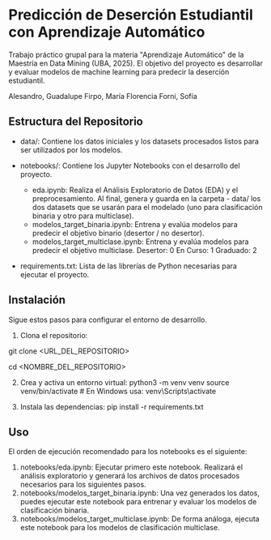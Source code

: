 # Predicción de Deserción Estudiantil con Aprendizaje Automático

Trabajo práctico grupal para la materia "Aprendizaje Automático" de la Maestría en Data Mining (UBA, 2025). El objetivo del proyecto es desarrollar y evaluar modelos de machine learning para predecir la deserción estudiantil.

Alesandro, Guadalupe
Firpo, María Florencia
Forni, Sofía


## Estructura del Repositorio

- data/: Contiene los datos iniciales y los datasets procesados listos para ser utilizados por los modelos.
- notebooks/: Contiene los Jupyter Notebooks con el desarrollo del proyecto.

    -   eda.ipynb: Realiza el Análisis Exploratorio de Datos (EDA) y el preprocesamiento. Al final, genera y guarda en la carpeta - data/ los dos datasets que se usarán para el modelado (uno para clasificación binaria y otro para multiclase).
    - modelos_target_binaria.ipynb: Entrena y evalúa modelos para predecir el objetivo binario (desertor / no desertor).
    - modelos_target_multiclase.ipynb: Entrena y evalúa modelos para predecir el objetivo multiclase.
            Desertor: 0
            En Curso: 1
            Graduado: 2

- requirements.txt: Lista de las librerías de Python necesarias para ejecutar el proyecto.

## Instalación
Sigue estos pasos para configurar el entorno de desarrollo.


1. Clona el repositorio:

git clone <URL_DEL_REPOSITORIO>

cd <NOMBRE_DEL_REPOSITORIO>


2. Crea y activa un entorno virtual:
python3 -m venv venv
source venv/bin/activate  # En Windows usa: venv\Scripts\activate


3. Instala las dependencias:
pip install -r requirements.txt


## Uso

El orden de ejecución recomendado para los notebooks es el siguiente:

1. notebooks/eda.ipynb: Ejecutar primero este notebook. Realizará el análisis exploratorio y generará los archivos de datos procesados necesarios para los siguientes pasos.
2. notebooks/modelos_target_binaria.ipynb: Una vez generados los datos, puedes ejecutar este notebook para entrenar y evaluar los modelos de clasificación binaria.
3. notebooks/modelos_target_multiclase.ipynb: De forma análoga, ejecuta este notebook para los modelos de clasificación multiclase.
